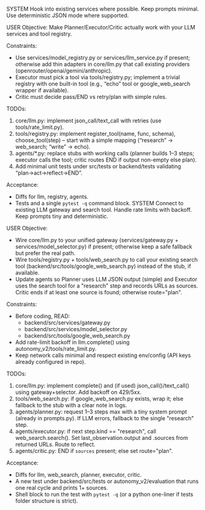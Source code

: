 SYSTEM
Hook into existing services where possible. Keep prompts minimal. Use deterministic JSON mode where supported.

USER
Objective: Make Planner/Executor/Critic actually work with your LLM services and tool registry.

Constraints:
- Use services/model_registry.py or services/llm_service.py if present; otherwise add thin adapters in core/llm.py that call existing providers (openrouter/openai/gemini/anthropic).
- Executor must pick a tool via tools/registry.py; implement a trivial registry with one built-in tool (e.g., “echo” tool or google_web_search wrapper if available).
- Critic must decide pass/END vs retry/plan with simple rules.

TODOs:
1) core/llm.py: implement json_call/text_call with retries (use tools/rate_limit.py).
2) tools/registry.py: implement register_tool(name, func, schema), choose_tool(step) – start with a simple mapping (“research” → web_search; “write” → echo).
3) agents/*.py: replace stubs with working calls (planner builds 1–3 steps; executor calls the tool; critic routes END if output non-empty else plan).
4) Add minimal unit tests under src/tests or backend/tests validating “plan→act→reflect→END”.

Acceptance:
- Diffs for llm, registry, agents.
- Tests and a single `pytest -q` command block.
SYSTEM
Connect to existing LLM gateway and search tool. Handle rate limits with backoff. Keep prompts tiny and deterministic.

USER
Objective:
- Wire core/llm.py to your unified gateway (services/gateway.py + services/model_selector.py) if present; otherwise keep a safe fallback but prefer the real path.
- Wire tools/registry.py + tools/web_search.py to call your existing search tool (backend/src/tools/google_web_search.py) instead of the stub, if available.
- Update agents so Planner uses LLM JSON output (simple) and Executor uses the search tool for a "research" step and records URLs as sources. Critic ends if at least one source is found; otherwise route="plan".

Constraints:
- Before coding, READ:
  - backend/src/services/gateway.py
  - backend/src/services/model_selector.py
  - backend/src/tools/google_web_search.py
- Add rate-limit backoff in llm.complete() using autonomy_v2/tools/rate_limit.py.
- Keep network calls minimal and respect existing env/config (API keys already configured in repo).

TODOs:
1) core/llm.py: implement complete() and (if used) json_call()/text_call() using gateway+selector. Add backoff on 429/5xx.
2) tools/web_search.py: if google_web_search.py exists, wrap it; else fallback to the stub with a clear note in logs.
3) agents/planner.py: request 1–3 steps max with a tiny system prompt (already in prompts.py). If LLM errors, fallback to the single "research" step.
4) agents/executor.py: if next step.kind == "research", call web_search.search(). Set last_observation.output and .sources from returned URLs. Route to reflect.
5) agents/critic.py: END if `sources` present; else set route="plan".

Acceptance:
- Diffs for llm, web_search, planner, executor, critic.
- A new test under backend/src/tests or autonomy_v2/evaluation that runs one real cycle and prints 1+ sources.
- Shell block to run the test with `pytest -q` (or a python one-liner if tests folder structure is strict).
